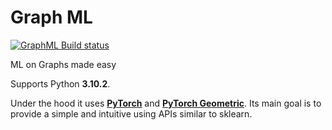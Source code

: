 # Graph ML

[![GraphML Build status][build-image]][build-url]


ML on Graphs made easy

Supports Python **3.10.2**.


Under the hood it uses **[PyTorch](https://pytorch.org/)** and **[PyTorch Geometric](https://pytorch-geometric.readthedocs.io/en/latest/)**. Its main goal is to provide a simple and intuitive using APIs similar to sklearn.

[build-image]: https://github.com/thunderock/graph_ml/actions/workflows/tests.yml/badge.svg
[build-url]: https://github.com/thunderock/graph_ml/actions
